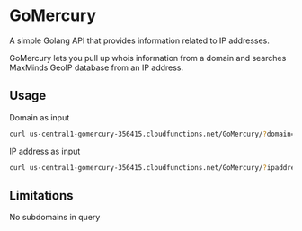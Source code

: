 # GoMercury
A simple Golang API that provides information related to IP addresses.

GoMercury lets you pull up whois information from a domain and searches MaxMinds GeoIP database from an IP address.

## Usage
Domain as input
```sh
curl us-central1-gomercury-356415.cloudfunctions.net/GoMercury/?domain=reddit.com
```
IP address as input
```sh
curl us-central1-gomercury-356415.cloudfunctions.net/GoMercury/?ipaddress=8.8.8.8
```
## Limitations
No subdomains in query
